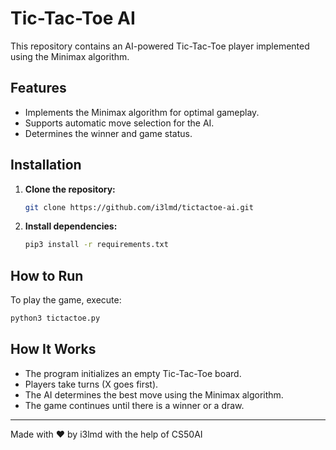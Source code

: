 # Tic-Tac-Toe AI

This repository contains an AI-powered Tic-Tac-Toe player implemented using the Minimax algorithm.

## Features
- Implements the Minimax algorithm for optimal gameplay.
- Supports automatic move selection for the AI.
- Determines the winner and game status.

## Installation

1. **Clone the repository:**
   ```sh
   git clone https://github.com/i3lmd/tictactoe-ai.git
   ```

2. **Install dependencies:**
   ```sh
   pip3 install -r requirements.txt
   ```

## How to Run

To play the game, execute:
```sh
python3 tictactoe.py
```

## How It Works
- The program initializes an empty Tic-Tac-Toe board.
- Players take turns (X goes first).
- The AI determines the best move using the Minimax algorithm.
- The game continues until there is a winner or a draw.

---
Made with ❤️ by i3lmd with the help of CS50AI

